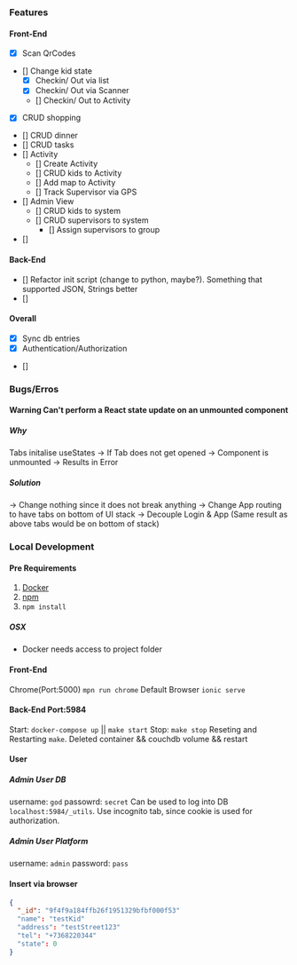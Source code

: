 ### Features

#### Front-End
- [x] Scan QrCodes
- [] Change kid state
  - [x] Checkin/ Out via list
  - [x] Checkin/ Out via Scanner
  - [] Checkin/ Out to Activity
- [x] CRUD shopping
- [] CRUD dinner
- [] CRUD tasks
- [] Activity
  - [] Create Activity
  - [] CRUD kids to Activity
  - [] Add map to Activity
  - [] Track Supervisor via GPS
- [] Admin View
  - [] CRUD kids to system
  - [] CRUD supervisors to system
    - [] Assign supervisors to group
- []

#### Back-End
- [] Refactor init script (change to python, maybe?). Something that supported JSON, Strings better
- []

#### Overall
- [x] Sync db entries
- [x] Authentication/Authorization
- []

### Bugs/Erros

#### Warning Can't perform a React state update on an unmounted component
##### Why
Tabs initalise useStates 
-> If Tab does not get opened 
-> Component is unmounted
-> Results in Error

##### Solution
-> Change nothing since it does not break anything
-> Change App routing to have tabs on bottom of UI stack
-> Decouple Login & App (Same result as above tabs would be on bottom of stack)


### Local Development

#### Pre Requirements

1. [Docker](https://www.docker.com/products/docker-desktop)
2. [npm](https://www.npmjs.com/)
3. `npm install` 

##### OSX
- Docker needs access to project folder

#### Front-End
Chrome(Port:5000) `mpn run chrome`
Default Browser `ionic serve`

#### Back-End Port:5984
Start: `docker-compose up` || `make start`
Stop: `make stop`
Reseting and Restarting `make`. Deleted container && couchdb volume && restart

#### User
##### Admin User DB
username: `god`
passowrd: `secret`
Can be used to log into DB `localhost:5984/_utils`. Use incognito tab, since cookie is used for authorization.

##### Admin User Platform
username: `admin`
password: `pass`

#### Insert via browser
```json
{
  "_id": "9f4f9a184ffb26f1951329bfbf000f53"
  "name": "testKid"
  "address": "testStreet123"
  "tel": "+7368220344"
  "state": 0
}
```
